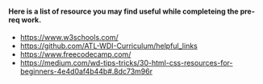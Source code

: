 #### Here is a list of resource you may find useful while completeing the pre-req work.

* https://www.w3schools.com/
* https://github.com/ATL-WDI-Curriculum/helpful_links 
* https://www.freecodecamp.com/
* https://medium.com/wd-tips-tricks/30-html-css-resources-for-beginners-4e4d0af4b44b#.8dc73m96r